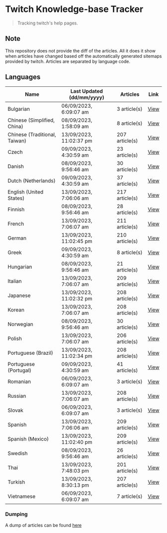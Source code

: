 # Twitch Knowledge-base Tracker
> Tracking twitch's help pages. 

## Note
This repository does not provide the diff of the articles. All it does it show when articles have changed based
off the automatically generated sitemaps provided by twitch. Articles are separated by language code.

## Languages

| Name                          | Last Updated (dd/mm/yyyy) | Articles       | Link                   |
|-------------------------------|---------------------------|----------------|------------------------|
| Bulgarian                     | 06/09/2023, 6:09:07 am    | 3 article(s)   | [View](docs/bg.md)     |
| Chinese (Simplified, China)   | 08/09/2023, 1:58:09 am    | 8 article(s)   | [View](docs/zh_CN.md)  |
| Chinese (Traditional, Taiwan) | 13/09/2023, 11:02:37 pm   | 207 article(s) | [View](docs/zh_TW.md)  |
| Czech                         | 09/09/2023, 4:30:59 am    | 23 article(s)  | [View](docs/cs.md)     |
| Danish                        | 08/09/2023, 9:56:46 am    | 30 article(s)  | [View](docs/da.md)     |
| Dutch (Netherlands)           | 09/09/2023, 4:30:59 am    | 37 article(s)  | [View](docs/nl_NL.md)  |
| English (United States)       | 13/09/2023, 7:06:06 am    | 217 article(s) | [View](docs/en_US.md)  |
| Finnish                       | 08/09/2023, 9:56:46 am    | 28 article(s)  | [View](docs/fi.md)     |
| French                        | 13/09/2023, 7:06:07 am    | 211 article(s) | [View](docs/fr.md)     |
| German                        | 13/09/2023, 11:02:45 pm   | 210 article(s) | [View](docs/de.md)     |
| Greek                         | 09/09/2023, 4:30:59 am    | 8 article(s)   | [View](docs/el.md)     |
| Hungarian                     | 08/09/2023, 9:56:46 am    | 21 article(s)  | [View](docs/hu.md)     |
| Italian                       | 13/09/2023, 7:06:07 am    | 209 article(s) | [View](docs/it.md)     |
| Japanese                      | 13/09/2023, 11:02:32 pm   | 208 article(s) | [View](docs/ja.md)     |
| Korean                        | 13/09/2023, 7:06:07 am    | 208 article(s) | [View](docs/ko.md)     |
| Norwegian                     | 08/09/2023, 9:56:46 am    | 30 article(s)  | [View](docs/no.md)     |
| Polish                        | 13/09/2023, 7:06:07 am    | 206 article(s) | [View](docs/pl.md)     |
| Portuguese (Brazil)           | 13/09/2023, 11:02:34 pm   | 208 article(s) | [View](docs/pt_BR.md)  |
| Portuguese (Portugal)         | 09/09/2023, 4:30:59 am    | 41 article(s)  | [View](docs/pt_PT.md)  |
| Romanian                      | 06/09/2023, 6:09:07 am    | 3 article(s)   | [View](docs/ro.md)     |
| Russian                       | 13/09/2023, 7:06:07 am    | 208 article(s) | [View](docs/ru.md)     |
| Slovak                        | 06/09/2023, 6:09:07 am    | 3 article(s)   | [View](docs/sk.md)     |
| Spanish                       | 13/09/2023, 7:06:06 am    | 209 article(s) | [View](docs/es.md)     |
| Spanish (Mexico)              | 13/09/2023, 11:02:40 pm   | 209 article(s) | [View](docs/es_MX.md)  |
| Swedish                       | 08/09/2023, 9:56:46 am    | 26 article(s)  | [View](docs/sv.md)     |
| Thai                          | 13/09/2023, 7:48:03 pm    | 201 article(s) | [View](docs/th.md)     |
| Turkish                       | 13/09/2023, 8:30:13 pm    | 207 article(s) | [View](docs/tr.md)     |
| Vietnamese                    | 06/09/2023, 6:09:07 am    | 7 article(s)   | [View](docs/vi.md)     |

### Dumping
A dump of articles can be found [here](docs/RAW.md)
